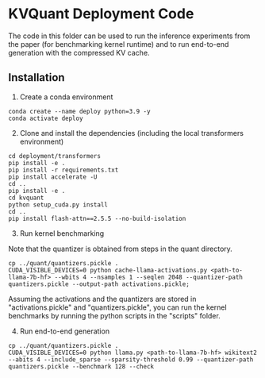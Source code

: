 # KVQuant Deployment Code

The code in this folder can be used to run the inference experiments from the paper (for benchmarking kernel runtime) and to run end-to-end generation with the compressed KV cache.

## Installation

1. Create a conda environment
```
conda create --name deploy python=3.9 -y
conda activate deploy
```

2. Clone and install the dependencies (including the local transformers environment)
```
cd deployment/transformers
pip install -e .
pip install -r requirements.txt
pip install accelerate -U
cd ..
pip install -e .
cd kvquant
python setup_cuda.py install
cd ..
pip install flash-attn==2.5.5 --no-build-isolation
```

3. Run kernel benchmarking

Note that the quantizer is obtained from steps in the quant directory.

```
cp ../quant/quantizers.pickle .
CUDA_VISIBLE_DEVICES=0 python cache-llama-activations.py <path-to-llama-7b-hf> --wbits 4 --nsamples 1 --seqlen 2048 --quantizer-path quantizers.pickle --output-path activations.pickle;
```

Assuming the activations and the quantizers are stored in "activations.pickle" and "quantizers.pickle", you can run the kernel benchmarks by running the python scripts in the "scripts" folder.

4. Run end-to-end generation

```
cp ../quant/quantizers.pickle .
CUDA_VISIBLE_DEVICES=0 python llama.py <path-to-llama-7b-hf> wikitext2 --abits 4 --include_sparse --sparsity-threshold 0.99 --quantizer-path quantizers.pickle --benchmark 128 --check
```
